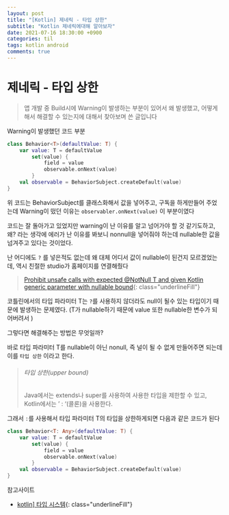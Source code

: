 ```yaml
---
layout: post
title: "[Kotlin] 제네릭 - 타입 상한"
subtitle: "Kotlin 제네릭에대해 알아보자"
date: 2021-07-16 18:30:00 +0900
categories: til
tags: kotlin android
comments: true
---
```




# 제네릭 - 타입 상한



> 앱 개발 중 Build시에 Warning이 발생하는 부분이 있어서 왜 발생했고, 어떻게 해서 해결할 수 있는지에 대해서 찾아보며 쓴 글입니다



Warning이 발생했던 코드 부분

```kotlin
class Behavior<T>(defaultValue: T) {
    var value: T = defaultValue
        set(value) {
            field = value
            observable.onNext(value)
        }
    val observable = BehaviorSubject.createDefault(value)
}
```

위 코드는 BehaviorSubject를 클래스화해서 값을 넣어주고, 구독을 하게만들어 주었는데 Warning이 떴던 이유는 `observabler.onNext(value)` 이 부분이였다



코드는 잘 돌아가고 있었지만 warning이 난 이유를 알고 넘어가야 할 것 같기도하고, 왜? 라는 생각에 에러가 난 이유를 봐보니 nonnull을 넣어줘야 하는데 nullable한 값을 넘겨주고 있다는 것이었다.



난 어디에도 `?` 를 넣은적도 없는데 왜 대체 어디서 값이 nullable이 된건지 모르겠었는데, 역시 친절한 studio가 홈페이지를 연결해줬다

> [Prohibit unsafe calls with expected @NotNull T and given Kotlin generic parameter with nullable bound](https://youtrack.jetbrains.com/issue/KT-36770){: class="underlineFill"}



코틀린에서의 타입 파라미터 T는 `?`를 사용하지 않더라도 null이 될수 있는 타입이기 때문에 발생하는 문제였다. (T가 nullable하기 때문에 value 또한 nullable한 변수가 되어버려서 )



그렇다면 해결해주는 방법은 무엇일까?



바로 타입 파라미터 T를 nullable이 아닌 nonull, 즉 널이 될 수 없게 만들어주면 되는데 이를 `타입 상한` 이라고 한다.

> ###### 타입 상한(upper bound) 
>
> Java에서는 extends나 super를 사용하여 사용한 타입을 제한할 수 있고, Kotlin에서는 ’ : ‘(콜론)을 사용한다.



그래서 `:`를 사용해서 타입 파라미터 T의 타입을 상한하게되면 다음과 같은 코드가 된다

```kotlin
class Behavior<T: Any>(defaultValue: T) {
    var value: T = defaultValue
        set(value) {
            field = value
            observable.onNext(value)
        }
    val observable = BehaviorSubject.createDefault(value)
}
```



참고사이트

- [kotlin\] 타입 시스템](https://umbum.dev/608?category=903748){: class="underlineFill"}

